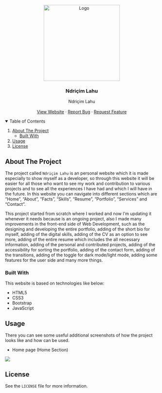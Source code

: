 <!-- PROJECT LOGO -->
<p align="center">
  <img src="https://github.com/ndriqimlahu/ndriqim-lahu-portfolio/blob/main/assets/portfolio/NdriçimLahu.png" alt="Logo" width="250" height="250">
  <h3 align="center">Ndriçim Lahu</h3>
  <p align="center">
    Ndriçim Lahu
    <br>
    <br>
    <a href="https://ndriqimlahu.ml">View Website</a>
    ·
    <a href="https://github.com/ndriqimlahu/ndriqim-lahu/issues">Report Bug</a>
    ·
    <a href="https://github.com/ndriqimlahu/ndriqim-lahu/issues">Request Feature</a>
  </p>
</p>


<!-- TABLE OF CONTENTS -->
<details open="open">
  <summary>Table of Contents</summary>
  <ol>
    <li>
      <a href="#about-the-project">About The Project</a>
      <ul>
        <li><a href="#built-with">Built With</a></li>
      </ul>
    </li>
    <li><a href="#usage">Usage</a></li>
    <li><a href="#license">License</a></li>
  </ol>
</details>


<!-- ABOUT THE PROJECT -->
## About The Project

The project called `Ndriçim Lahu` is an personal website which it is made especially to show myself as a developer, so through this website it will be easier for all those who want to see my work and contribution to various projects and to see all the experiences I have had and which I will have in the future. In this website you can navigate into different sections which are “Home”, “About”, “Facts”, “Skills”, “Resume”, “Portfolio”, “Services” and “Contact”.

This project started from scratch where I worked and now I'm updating it whenever it needs because is an ongoing project, also I made many improvements in the front-end side of Web Development, such as the designing and developing the entire portfolio, adding of the short bio for myself, adding of the digital skills, adding of the CV as an option to see more, adding of the entire resume which includes the all necessary information, adding of the personal and contributed projects, adding of the accessibility for sorting the portfolio, adding of the contact form, adding of the transitions, adding of the toggle for dark mode/light mode, adding some features for the user side and many more things.


### Built With

This website is based on technologies like below:

* HTML5
* CSS3
* Bootstrap
* JavaScript


<!-- USAGE -->
## Usage

There you can see some useful additional screenshots of how the project looks like and how can be used.

* Home page (Home Section)
<img src="https://raw.githubusercontent.com/ndriqimlahu/ndriqim-lahu/main/preview/01-Home%20page%20(Home%20Section).png">


<!-- LICENSE -->
## License

See the `LICENSE` file for more information.
